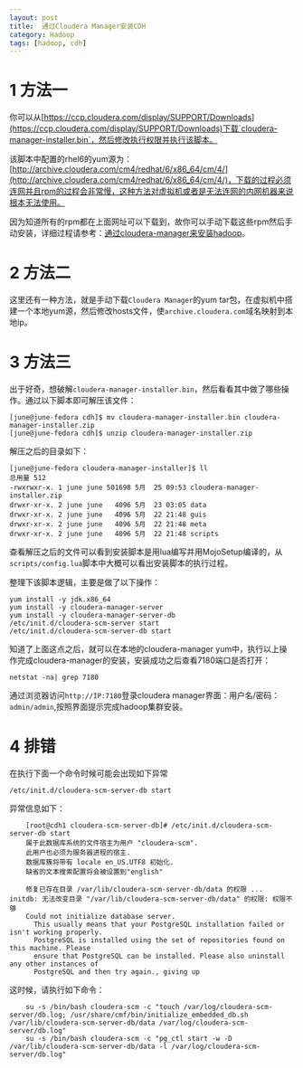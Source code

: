 ```yaml
---
layout: post
title:  通过Cloudera Manager安装CDH
category: Hadoop
tags: [hadoop, cdh]
---
```


# 1 方法一
你可以从[https://ccp.cloudera.com/display/SUPPORT/Downloads](https://ccp.cloudera.com/display/SUPPORT/Downloads)下载`cloudera-manager-installer.bin`，然后修改执行权限并执行该脚本。

该脚本中配置的rhel6的yum源为：[http://archive.cloudera.com/cm4/redhat/6/x86_64/cm/4/](http://archive.cloudera.com/cm4/redhat/6/x86_64/cm/4/)，下载的过程必须连网并且rpm的过程会非常慢，这种方法对虚拟机或者是无法连网的内网机器来说根本无法使用。

因为知道所有的rpm都在上面网址可以下载到，故你可以手动下载这些rpm然后手动安装，详细过程请参考：[通过cloudera-manager来安装hadoop](http://dreamyue.com/post/41090075449/cloudera-manager-hadoop)。

# 2 方法二

这里还有一种方法，就是手动下载`Cloudera Manager`的yum tar包，在虚拟机中搭建一个本地yum源，然后修改hosts文件，使`archive.cloudera.com`域名映射到本地ip。

# 3 方法三
出于好奇，想破解`cloudera-manager-installer.bin`，然后看看其中做了哪些操作。通过以下脚本即可解压该文件：

	[june@june-fedora cdh]$ mv cloudera-manager-installer.bin cloudera-manager-installer.zip
	[june@june-fedora cdh]$ unzip cloudera-manager-installer.zip 


解压之后的目录如下：

	[june@june-fedora cloudera-manager-installer]$ ll
	总用量 512
	-rwxrwxr-x. 1 june june 501698 5月  25 09:53 cloudera-manager-installer.zip
	drwxr-xr-x. 2 june june   4096 5月  23 03:05 data
	drwxr-xr-x. 2 june june   4096 5月  22 21:48 guis
	drwxr-xr-x. 2 june june   4096 5月  22 21:48 meta
	drwxr-xr-x. 2 june june   4096 5月  22 21:48 scripts

查看解压之后的文件可以看到安装脚本是用lua编写并用MojoSetup编译的，从`scripts/config.lua`脚本中大概可以看出安装脚本的执行过程。

整理下该脚本逻辑，主要是做了以下操作：

	yum install -y jdk.x86_64 
	yum install -y cloudera-manager-server 
	yum install -y cloudera-manager-server-db
	/etc/init.d/cloudera-scm-server start
	/etc/init.d/cloudera-scm-server-db start


知道了上面这点之后，就可以在本地的cloudera-manager yum中，执行以上操作完成cloudera-manager的安装，安装成功之后查看7180端口是否打开：

	netstat -na| grep 7180

通过浏览器访问`http://IP:7180`登录cloudera manager界面：用户名/密码：`admin/admin`,按照界面提示完成hadoop集群安装。

# 4 排错
在执行下面一个命令时候可能会出现如下异常

	/etc/init.d/cloudera-scm-server-db start

异常信息如下：

```
	[root@cdh1 cloudera-scm-server-db]# /etc/init.d/cloudera-scm-server-db start
	属于此数据库系统的文件宿主为用户 "cloudera-scm".
	此用户也必须为服务器进程的宿主.
	数据库簇将带有 locale en_US.UTF8 初始化.
	缺省的文本搜索配置将会被设置到"english"

	修复已存在目录 /var/lib/cloudera-scm-server-db/data 的权限 ... initdb: 无法改变目录 "/var/lib/cloudera-scm-server-db/data" 的权限: 权限不够
	Could not initialize database server.
	  This usually means that your PostgreSQL installation failed or isn't working properly.
	  PostgreSQL is installed using the set of repositories found on this machine. Please
	  ensure that PostgreSQL can be installed. Please also uninstall any other instances of
	  PostgreSQL and then try again., giving up
```

这时候，请执行如下命令：
	
```
	su -s /bin/bash cloudera-scm -c "touch /var/log/cloudera-scm-server/db.log; /usr/share/cmf/bin/initialize_embedded_db.sh /var/lib/cloudera-scm-server-db/data /var/log/cloudera-scm-server/db.log"
	su -s /bin/bash cloudera-scm -c "pg_ctl start -w -D /var/lib/cloudera-scm-server-db/data -l /var/log/cloudera-scm-server/db.log"
```
